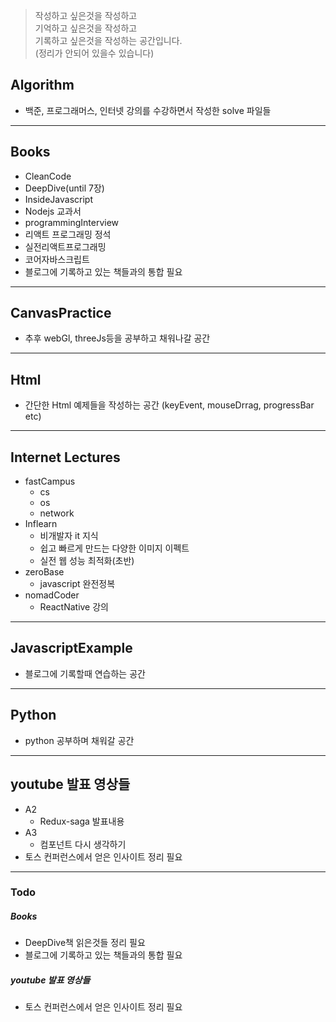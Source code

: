 > 작성하고 싶은것을 작성하고    
> 기억하고 싶은것을 작성하고     
> 기록하고 싶은것을 작성하는 공간입니다.     
> (정리가 안되어 있을수 있습니다)     


## Algorithm
* 백준, 프로그래머스, 인터넷 강의를 수강하면서 작성한 solve 파일들

---------

## Books
* CleanCode
* DeepDive(until 7장)
* InsideJavascript
* Nodejs 교과서
* programmingInterview
* 리액트 프로그래밍 정석
* 실전리액트프로그래밍
* 코어자바스크립트
* 블로그에 기록하고 있는 책들과의 통합 필요

---------

## CanvasPractice
* 추후 webGl, threeJs등을 공부하고 채워나갈 공간

---------

## Html
* 간단한 Html 예제들을 작성하는 공간
(keyEvent, mouseDrrag, progressBar etc)

---------
## Internet Lectures
* fastCampus
  * cs
  * os
  * network
* Inflearn
  * 비개발자 it 지식
  * 쉽고 빠르게 만드는 다양한 이미지 이펙트
  * 실전 웹 성능 최적화(초반)
* zeroBase
  * javascript 완전정복
* nomadCoder
  * ReactNative 강의

---------
## JavascriptExample
* 블로그에 기록할때 연습하는 공간

---------

## Python
* python 공부하며 채워갈 공간

---------
## youtube 발표 영상들
* A2
  * Redux-saga 발표내용
* A3
  * 컴포넌트 다시 생각하기
* 토스 컨퍼런스에서 얻은 인사이트 정리 필요


---------------------

### Todo

##### Books
* DeepDive책 읽은것들 정리 필요
* 블로그에 기록하고 있는 책들과의 통합 필요
##### youtube 발표 영상들
* 토스 컨퍼런스에서 얻은 인사이트 정리 필요


